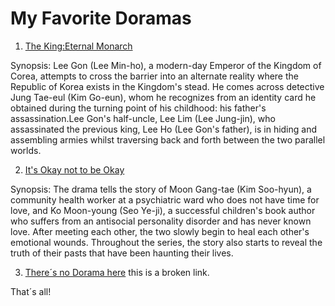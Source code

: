 # My Favorite Doramas

1. [The King:Eternal Monarch](https://www.netflix.com/title/81260283)

 Synopsis:
 Lee Gon (Lee Min-ho), a modern-day Emperor of the Kingdom of Corea, attempts to cross the barrier into an alternate reality where the Republic of Korea exists in the Kingdom's stead. He comes across detective Jung Tae-eul (Kim Go-eun), whom he recognizes from an identity card he obtained during the turning point of his childhood: his father's assassination.Lee Gon's half-uncle, Lee Lim (Lee Jung-jin), who assassinated the previous king, Lee Ho (Lee Gon's father), is in hiding and assembling armies whilst traversing back and forth between the two parallel worlds.

2. [It's Okay not to be Okay](https://www.netflix.com/title/81243992) 

 Synopsis:
 The drama tells the story of Moon Gang-tae (Kim Soo-hyun), a community health worker at a psychiatric ward who does not have time for love, and Ko Moon-young (Seo Ye-ji), a successful children's book author who suffers from an antisocial personality disorder and has never known love. After meeting each other, the two slowly begin to heal each other's emotional wounds. Throughout the series, the story also starts to reveal the truth of their pasts that have been haunting their lives.

3. [There´s no Dorama here](https://coso.com/broken3/2cdK1ttfHcMDFlXEo8oRrY?si=30I3dmw3SQKt8GAMryFZfAbrokenLink00) this is a broken link.

That´s all!

